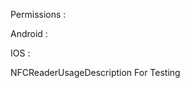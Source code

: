 Permissions : 

Android : 

<uses-permission android:name="android.permission.NFC" />
<uses-feature android:name="android.hardware.nfc" android:required="true"/>

IOS :

<key>NFCReaderUsageDescription</key>
<string>For Testing</string>